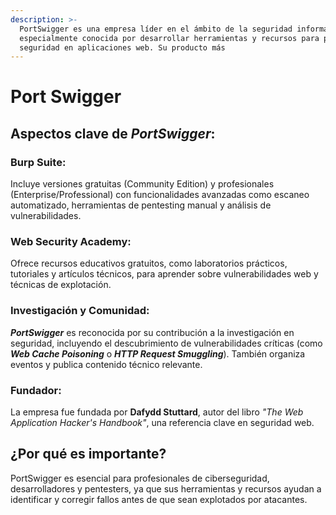 ```yaml
---
description: >-
  PortSwigger es una empresa líder en el ámbito de la seguridad informática,
  especialmente conocida por desarrollar herramientas y recursos para pruebas de
  seguridad en aplicaciones web. Su producto más
---
```


# Port Swigger

## Aspectos clave de _PortSwigger_: <a href="#aspectos-clave-de-portswigger" id="aspectos-clave-de-portswigger"></a>

### **Burp Suite**:

Incluye versiones gratuitas (Community Edition) y profesionales (Enterprise/Professional) con funcionalidades avanzadas como escaneo automatizado, herramientas de pentesting manual y análisis de vulnerabilidades.

### **Web Security Academy**:

Ofrece recursos educativos gratuitos, como laboratorios prácticos, tutoriales y artículos técnicos, para aprender sobre vulnerabilidades web y técnicas de explotación.

### **Investigación y Comunidad**:

_**PortSwigger**_ es reconocida por su contribución a la investigación en seguridad, incluyendo el descubrimiento de vulnerabilidades críticas (como _**Web Cache Poisoning**_ o _**HTTP Request Smuggling**_). También organiza eventos y publica contenido técnico relevante.

### **Fundador**:

La empresa fue fundada por **Dafydd Stuttard**, autor del libro _"The Web Application Hacker's Handbook"_, una referencia clave en seguridad web.

## ¿Por qué es importante? <a href="#por-que-es-importante" id="por-que-es-importante"></a>

PortSwigger es esencial para profesionales de ciberseguridad, desarrolladores y pentesters, ya que sus herramientas y recursos ayudan a identificar y corregir fallos antes de que sean explotados por atacantes.
